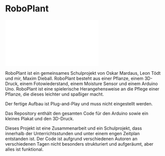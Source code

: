 # RoboPlant

![Alt text](./Plakat.pdf)


RoboPlant ist ein gemeinsames Schulprojekt von Oskar Mardaus, Leon Tödt und mir, Maxim Dieball. RoboPlant besteht aus einer Pflanze, einem 3D-Druck, einem Fotowiederstand, einem Moisture Sensor und einem Arduino Uno. RoboPlant ist eine spielerische Herangehensweise an die Pflege einer Pflanze, die dieses leichter und spaßiger macht.

Der fertige Aufbau ist Plug-and-Play und muss nicht eingestellt werden.

Das Repository enthält den gesamten Code für den Arduino sowie ein kleines Plakat und den 3D-Druck.

Dieses Projekt ist eine Zusammenarbeit und ein Schulprojekt, dass innerhalb der Unterrichtsstunden und unter einem engen Zeitplan entstanden ist. Der Code ist aufgrund verschiedenen Autoren an verschiedenen Tagen nicht besonders strukturiert und aufgeräumt, aber alles ist funktional. 

